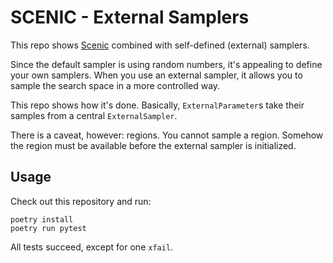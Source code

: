 # SCENIC - External Samplers

This repo shows [Scenic](https://scenic-lang.org) combined with self-defined (external)
samplers. 

Since the default sampler is using random numbers, it's appealing to define your own samplers.
When you use an external sampler, it allows you to sample the search space in
a more controlled way.

This repo shows how it's done. Basically, `ExternalParameter`s take their samples from a
central `ExternalSampler`.

There is a caveat, however: regions. You cannot sample a region.
Somehow the region must be available before the external sampler is initialized.

## Usage

Check out this repository and run:

```
poetry install
poetry run pytest
```

All tests succeed, except for one `xfail`.